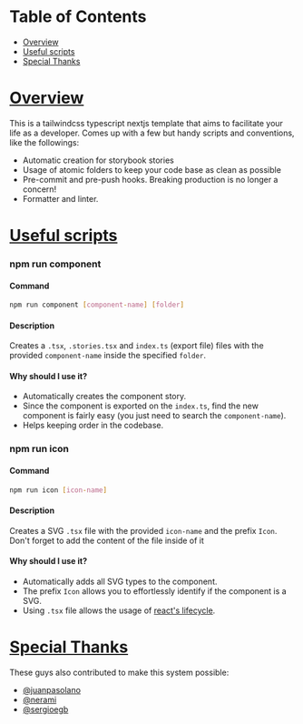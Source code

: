 # Table of Contents

- [Overview](#overview 'Go to overview')
- [Useful scripts](#useful-scripts 'Go to useful-scripts')
- [Special Thanks](#spacial-thanks 'Go to spacial-thanks')

# [Overview](#overview 'Go to overview')

This is a tailwindcss typescript nextjs template that aims to facilitate your life as a developer. Comes up with a few but handy scripts and conventions, like the followings:

- Automatic creation for storybook stories
- Usage of atomic folders to keep your code base as clean as possible
- Pre-commit and pre-push hooks. Breaking production is no longer a concern!
- Formatter and linter.

# [Useful scripts](#useful-scripts 'Go to useful-scripts')

### npm run component

#### Command

```sh
npm run component [component-name] [folder]
```

#### Description

Creates a `.tsx`, `.stories.tsx` and `index.ts` (export file) files with the provided `component-name` inside the specified `folder`.

#### Why should I use it?

- Automatically creates the component story.
- Since the component is exported on the `index.ts`, find the new component is fairly easy (you just need to search the `component-name`).
- Helps keeping order in the codebase.

### npm run icon

#### Command

```sh
npm run icon [icon-name]
```

#### Description

Creates a SVG `.tsx` file with the provided `icon-name` and the prefix `Icon`. Don't forget to add the content of the file inside of it

#### Why should I use it?

- Automatically adds all SVG types to the component.
- The prefix `Icon` allows you to effortlessly identify if the component is a SVG.
- Using `.tsx` file allows the usage of [react's lifecycle](https://reactjs.org/docs/state-and-lifecycle.html).

# [Special Thanks](#special-thanks 'Go to spacial-thanks')

These guys also contributed to make this system possible:

- [@juanpasolano](https://github.com/juanpasolano)
- [@nerami](https://github.com/nerami)
- [@sergioegb](https://github.com/sergioegb)
